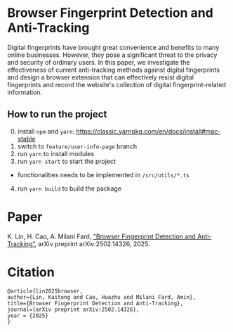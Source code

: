 # Browser Fingerprint Detection and Anti-Tracking
Digital fingerprints have brought great convenience and benefits to many online businesses. However, they pose a significant threat to the privacy and security of ordinary users. In this paper, we investigate the effectiveness of current anti-tracking methods against digital fingerprints and design a browser extension that can effectively resist digital fingerprints and record the website's collection of digital fingerprint-related information.

## How to run the project
0. install `npm` and `yarn`: https://classic.yarnpkg.com/en/docs/install#mac-stable
1. switch to `feature/user-info-page` branch
2. run `yarn` to install modules
3. run `yarn start` to start the project
 - functionalities needs to be implemented in `/src/utils/*.ts`
4. run `yarn build` to build the package

# Paper
K. Lin, H. Cao, A. Milani Fard, ["Browser Fingerprint Detection and Anti-Tracking”](https://arxiv.org/pdf/2502.14326), arXiv preprint arXiv:2502.14326, 2025.

# Citation
```
@article{lin2025browser,
author={Lin, Kaitong and Cao, Huazhu and Milani Fard, Amin},
title={Browser Fingerprint Detection and Anti-Tracking},
journal={arXiv preprint arXiv:2502.14326},
year = {2025}
}
```
